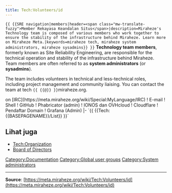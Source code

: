 ```yaml
---
title: Tech:Volunteers/id
---
```


 `{{ {{SRE navigation|members|header=<span class="mw-translate-fuzzy">Member Rekayasa Keandalan Situs</span>|description=Miraheze's Technology team is composed of various members who work together to ensure the stability of the infrastructure behind Miraheze. Learn more on Miraheze Meta.|keywords=miraheze tech, miraheze system administrators, miraheze sysadmins}} }}`
**Technology team members**, formerly known as Site Reliability Engineering, are responsible for the technical operation and stability of the infrastructure behind Miraheze. Team members are often referred to as **system administrators** (or **sysadmins**).

The team includes volunteers in technical and less-technical roles, including project management and community liaising. You can contact the team at tech `{{ {{@}} }}`miraheze.org.

<div style="width: 100%; overflow: auto;>
{| class="wikitable center"
|-
! class="unsortable"| [ `{{ {{fullurl:Tech:Volunteers/List|action=edit}} }}` +/-]
! Nama & Wewenang
! Libera Chat nickname <br /> on [IRC](https://meta.miraheze.org/wiki/Special:MyLanguage/IRC)
! E-mail
! Shell
! GitHub
! Phabricator (admin)
! IONOS dan OVHcloud
! Cloudflare
! Pendaftar Domain
! Grafana (Admin)
|- `{{ {{Tech:{{BASEPAGENAME}}/List}} }}`

## Lihat juga 

* [Tech:Organization](/tech-docs/techorganization.md)
* [Board of Directors](https://meta.miraheze.org/wiki/Board_of_Directors)

[Category:Documentation](https://meta.miraheze.org/wiki/Category:Documentation)
[Category:Global user groups](https://meta.miraheze.org/wiki/Category:Global_user_groups)
[Category:System administrators](https://meta.miraheze.org/wiki/Category:System_administrators)

----
**Source**: [https://meta.miraheze.org/wiki/Tech:Volunteers/id](https://meta.miraheze.org/wiki/Tech:Volunteers/id)